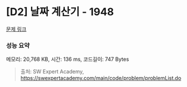 # [D2] 날짜 계산기 - 1948 

[문제 링크](https://swexpertacademy.com/main/code/problem/problemDetail.do?contestProbId=AV5PnnU6AOsDFAUq) 

### 성능 요약

메모리: 20,768 KB, 시간: 136 ms, 코드길이: 747 Bytes



> 출처: SW Expert Academy, https://swexpertacademy.com/main/code/problem/problemList.do